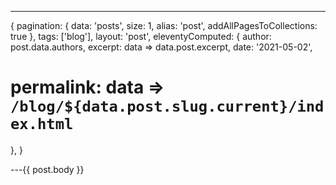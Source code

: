 ---

{
pagination:
{ data: 'posts', size: 1, alias: 'post', addAllPagesToCollections: true },
tags: ['blog'],
layout: 'post',
eleventyComputed: {
author: post.data.authors,
excerpt: data => data.post.excerpt,
date: '2021-05-02',

# permalink: data => `/blog/${data.post.slug.current}/index.html`

},
}

---{{ post.body }}
